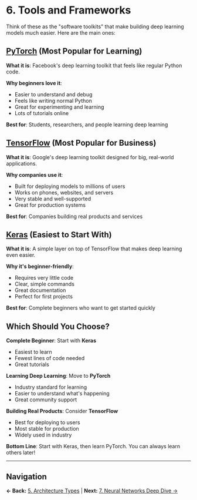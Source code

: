 # 6. Tools and Frameworks

Think of these as the "software toolkits" that make building deep learning models much easier. Here are the main ones:

## [PyTorch](https://pytorch.org/) (Most Popular for Learning)

**What it is**: Facebook's deep learning toolkit that feels like regular Python code.

**Why beginners love it**:

- Easier to understand and debug
- Feels like writing normal Python
- Great for experimenting and learning
- Lots of tutorials online

**Best for**: Students, researchers, and people learning deep learning

## [TensorFlow](https://www.tensorflow.org/) (Most Popular for Business)

**What it is**: Google's deep learning toolkit designed for big, real-world applications.

**Why companies use it**:

- Built for deploying models to millions of users
- Works on phones, websites, and servers
- Very stable and well-supported
- Great for production systems

**Best for**: Companies building real products and services

## [Keras](https://keras.io/) (Easiest to Start With)

**What it is**: A simple layer on top of TensorFlow that makes deep learning even easier.

**Why it's beginner-friendly**:

- Requires very little code
- Clear, simple commands
- Great documentation
- Perfect for first projects

**Best for**: Complete beginners who want to get started quickly

## Which Should You Choose?

**Complete Beginner**: Start with **Keras**

- Easiest to learn
- Fewest lines of code needed
- Great tutorials

**Learning Deep Learning**: Move to **PyTorch**

- Industry standard for learning
- Easier to understand what's happening
- Great community support

**Building Real Products**: Consider **TensorFlow**

- Best for deploying to users
- Most stable for production
- Widely used in industry

**Bottom Line**: Start with Keras, then learn PyTorch. You can always learn others later!

---

## Navigation

**← Back:** [5. Architecture Types](05_Architecture_Types.md) | **Next:** [7. Neural Networks Deep Dive →](07_Neural_Networks_Deep_Dive.md)

```

```
